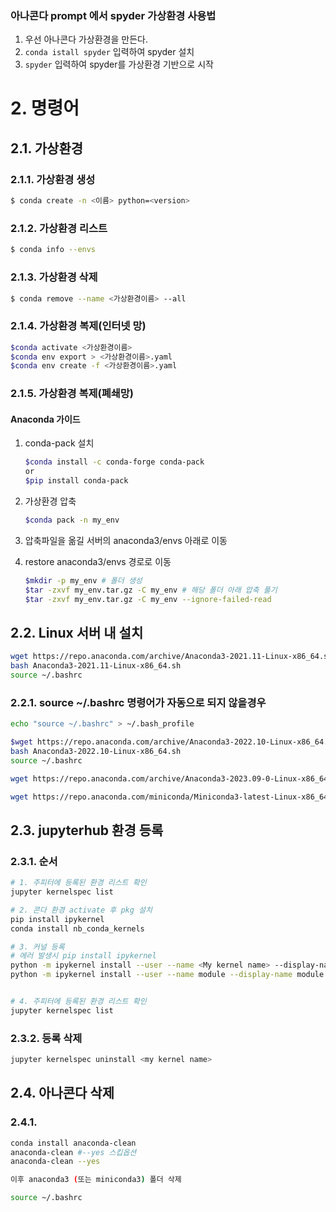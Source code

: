 ### 아나콘다 prompt 에서 spyder 가상환경 사용법

1. 우선 아나콘다 가상환경을 만든다.
2. `conda istall spyder` 입력하여 spyder 설치
3. `spyder` 입력하여 spyder를 가상환경 기반으로 시작

# 2. 명령어

## 2.1. 가상환경

### 2.1.1. 가상환경 생성

```bash
$ conda create -n <이름> python=<version>
```

### 2.1.2. 가상환경 리스트

```bash
$ conda info --envs
```

### 2.1.3. 가상환경 삭제

```bash
$ conda remove --name <가상환경이름> --all
```

### 2.1.4. 가상환경 복제(인터넷 망)

```bash
$conda activate <가상환경이름>
$conda env export > <가상환경이름>.yaml
$conda env create -f <가상환경이름>.yaml
```

### 2.1.5. 가상환경 복제(폐쇄망)

#### Anaconda 가이드

1. conda-pack 설치
   ```bash
   $conda install -c conda-forge conda-pack
   or
   $pip install conda-pack
   ```

2. 가상환경 압축
   ```bash
   $conda pack -n my_env
   ```

3. 압축파일을 옮길 서버의 anaconda3/envs 아래로 이동

4. restore
   anaconda3/envs 경로로 이동

   ```bash
   $mkdir -p my_env # 폴더 생성 
   $tar -zxvf my_env.tar.gz -C my_env # 해당 폴더 아래 압축 풀기
   $tar -zxvf my_env.tar.gz -C my_env --ignore-failed-read
   ```

## 2.2. Linux 서버 내 설치

```bash
wget https://repo.anaconda.com/archive/Anaconda3-2021.11-Linux-x86_64.sh
bash Anaconda3-2021.11-Linux-x86_64.sh
source ~/.bashrc
```



### 2.2.1. source ~/.bashrc 명령어가 자동으로 되지 않을경우

```bash
echo "source ~/.bashrc" > ~/.bash_profile
```

```bash
$wget https://repo.anaconda.com/archive/Anaconda3-2022.10-Linux-x86_64.sh
bash Anaconda3-2022.10-Linux-x86_64.sh
source ~/.bashrc
```

```bash
wget https://repo.anaconda.com/archive/Anaconda3-2023.09-0-Linux-x86_64.sh
```

```bash
wget https://repo.anaconda.com/miniconda/Miniconda3-latest-Linux-x86_64.sh
```

## 2.3. jupyterhub 환경 등록

### 2.3.1. 순서

```bash
# 1. 주피터에 등록된 환경 리스트 확인
jupyter kernelspec list

# 2. 콘다 환경 activate 후 pkg 설치
pip install ipykernel
conda install nb_conda_kernels

# 3. 커널 등록
# 에러 발생시 pip install ipykernel
python -m ipykernel install --user --name <My kernel name> --display-name <Module name>
python -m ipykernel install --user --name module --display-name module


# 4. 주피터에 등록된 환경 리스트 확인
jupyter kernelspec list
```

### 2.3.2. 등록 삭제

```bash
jupyter kernelspec uninstall <my kernel name>
```





## 2.4. 아나콘다 삭제

### 2.4.1. 

```bash
conda install anaconda-clean
anaconda-clean #--yes 스킵옵션
anaconda-clean --yes

이후 anaconda3 (또는 miniconda3) 폴더 삭제

source ~/.bashrc 
```

